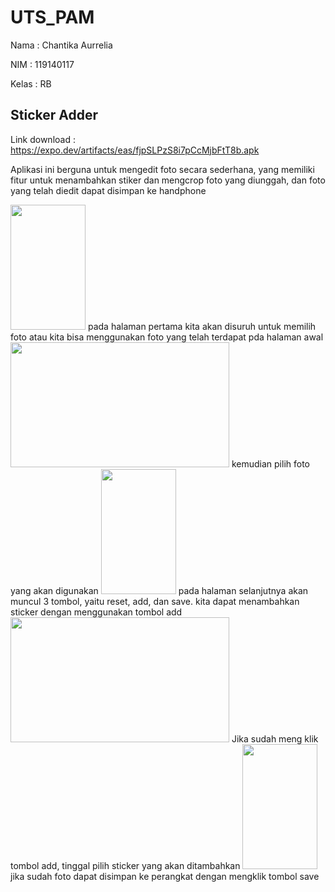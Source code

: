 # UTS_PAM

<p>Nama   : Chantika Aurrelia</p>
<p>NIM    : 119140117
<p>Kelas  : RB

## Sticker Adder
Link download : https://expo.dev/artifacts/eas/fjpSLPzS8i7pCcMjbFtT8b.apk

Aplikasi ini berguna untuk mengedit foto secara sederhana, yang memiliki fitur untuk 
menambahkan stiker dan mengcrop foto yang diunggah, dan foto yang telah diedit
dapat disimpan ke handphone


<img src="https://user-images.githubusercontent.com/91139746/226917054-975c2b5d-dca6-4349-81a4-58fb2544ed25.png"  width="120" height="200">
pada halaman pertama kita akan disuruh untuk memilih foto atau kita bisa menggunakan foto yang telah terdapat pda halaman awal

<img src="https://user-images.githubusercontent.com/91139746/226917191-7d485149-92c8-44b1-bfcd-72a03dc0a104.png"  width="350" height="200">
kemudian pilih foto yang akan digunakan

<img src="https://user-images.githubusercontent.com/91139746/226917961-cfc1ebc1-9992-4a54-90bc-0df0beb3469d.png"  width="120" height="200">
pada halaman selanjutnya akan muncul 3 tombol, yaitu reset, add, dan save. kita dapat menambahkan sticker dengan menggunakan tombol add

<img src="https://user-images.githubusercontent.com/91139746/226918031-06ae89c5-2602-40e3-93b9-5cdd0cfd6b2b.png"  width="350" height="200">
Jika sudah meng klik tombol add, tinggal pilih sticker yang akan ditambahkan

<img src="https://user-images.githubusercontent.com/91139746/226918132-2ba833cb-7132-46eb-b4a2-2d3567cf4630.png"  width="120" height="200">
jika sudah foto dapat disimpan ke perangkat dengan mengklik tombol save
